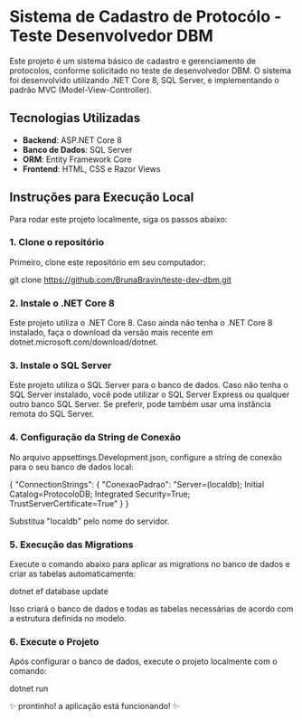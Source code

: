 # Sistema de Cadastro de Protocólo - Teste Desenvolvedor DBM

Este projeto é um sistema básico de cadastro e gerenciamento de protocolos, conforme solicitado no teste de desenvolvedor DBM. O sistema foi desenvolvido utilizando .NET Core 8, SQL Server, e implementando o padrão MVC (Model-View-Controller).

## Tecnologias Utilizadas

- **Backend**: ASP.NET Core 8
- **Banco de Dados**: SQL Server
- **ORM**: Entity Framework Core
- **Frontend**: HTML, CSS e Razor Views

## Instruções para Execução Local

Para rodar este projeto localmente, siga os passos abaixo:

### 1. Clone o repositório

Primeiro, clone este repositório em seu computador:

git clone https://github.com/BrunaBravin/teste-dev-dbm.git

### 2. Instale o .NET Core 8

Este projeto utiliza o .NET Core 8. Caso ainda não tenha o .NET Core 8 instalado, faça o download da versão mais recente em dotnet.microsoft.com/download/dotnet.

### 3. Instale o SQL Server

Este projeto utiliza o SQL Server para o banco de dados. Caso não tenha o SQL Server instalado, você pode utilizar o SQL Server Express ou qualquer outro banco SQL Server. Se preferir, pode também usar uma instância remota do SQL Server.

### 4. Configuração da String de Conexão

No arquivo appsettings.Development.json, configure a string de conexão para o seu banco de dados local:

{
  "ConnectionStrings": {
    "ConexaoPadrao": "Server=(localdb); Initial Catalog=ProtocoloDB; Integrated Security=True; TrustServerCertificate=True"
  }
}

Substitua "localdb" pelo nome do servidor.

### 5. Execução das Migrations

Execute o comando abaixo para aplicar as migrations no banco de dados e criar as tabelas automaticamente:

dotnet ef database update

Isso criará o banco de dados e todas as tabelas necessárias de acordo com a estrutura definida no modelo.

### 6. Execute o Projeto

Após configurar o banco de dados, execute o projeto localmente com o comando:

dotnet run

:sparkles: prontinho! a aplicação está funcionando! :sparkles:


